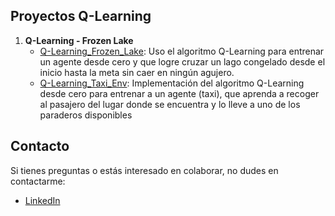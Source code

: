 ## Proyectos Q-Learning

1. **Q-Learning - Frozen Lake**
   - [Q-Learning_Frozen_Lake](./RL-FROZEN_LAKE): Uso el algoritmo Q-Learning para entrenar un agente desde cero y que logre cruzar un lago congelado desde el inicio hasta la meta sin caer en ningún agujero.
   - [Q-Learning_Taxi_Env](./RL\-\TAXI): Implementación del algoritmo Q-Learning desde cero para entrenar a un agente (taxi), que aprenda a recoger al pasajero del lugar donde se encuentra y lo lleve a uno de los paraderos disponibles 
   
## Contacto

Si tienes preguntas o estás interesado en colaborar, no dudes en contactarme:

- [LinkedIn](https://www.linkedin.com/in/diana-marysabell-llamoca-z%C3%A1rate-44489130a/)
